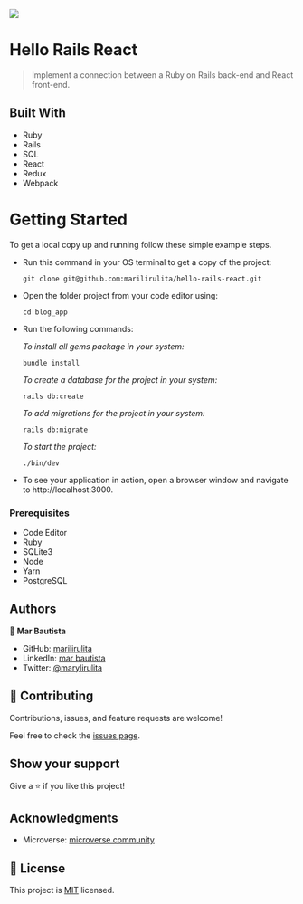 ![](https://img.shields.io/badge/Microverse-pink)

# Hello Rails React
> Implement a connection between a Ruby on Rails back-end and React front-end.

## Built With
- Ruby
- Rails
- SQL
- React
- Redux
- Webpack

# Getting Started

To get a local copy up and running follow these simple example steps.

- Run this command in your OS terminal to get a copy of the project:

  ```
  git clone git@github.com:marilirulita/hello-rails-react.git
  ```

- Open the folder project from your code editor using:

  ```
  cd blog_app
  ```

- Run the following commands:

  *To install all gems package in your system:*

  ```
  bundle install
  ```
  
  *To create a database for the project in your system:*

  ```
  rails db:create
  ```

  *To add migrations for the project in your system:*

  ```
  rails db:migrate
  ```
  
  *To start the project:*

  ```
  ./bin/dev 
  ```

- To see your application in action, open a browser window and navigate to http://localhost:3000.


### Prerequisites

- Code Editor
- Ruby
- SQLite3
- Node
- Yarn
- PostgreSQL


## Authors

👤 **Mar Bautista**

- GitHub: [marilirulita](https://github.com/marilirulita)
- LinkedIn: [mar bautista](https://www.linkedin.com/in/marbautista/)
- Twitter: [@marylirulita](https://twitter.com/marylirulita)


## 🤝 Contributing

Contributions, issues, and feature requests are welcome!

Feel free to check the [issues page](../../issues/).

 ## Show your support

 Give a ⭐️ if you like this project!

 ## Acknowledgments

 - Microverse: [microverse community](https://github.com/microverseinc)

 ## 📝 License

 This project is [MIT](./LICENSE) licensed.